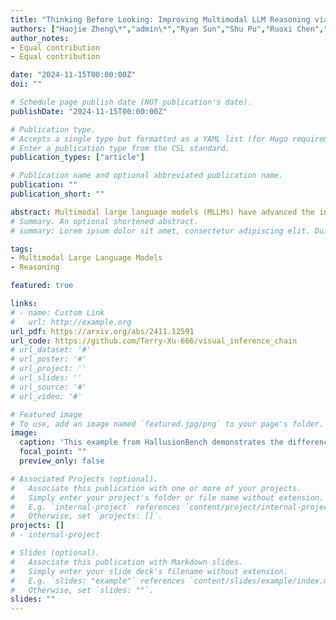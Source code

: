 ```yaml
---
title: "Thinking Before Looking: Improving Multimodal LLM Reasoning via Mitigating Visual Hallucination"
authors: ["Haojie Zheng\*","admin\*","Ryan Sun","Shu Pu","Ruoxi Chen","Lichao Sun"]
author_notes:
- Equal contribution
- Equal contribution

date: "2024-11-15T00:00:00Z"
doi: ""

# Schedule page publish date (NOT publication's date).
publishDate: "2024-11-15T00:00:00Z"

# Publication type.
# Accepts a single type but formatted as a YAML list (for Hugo requirements).
# Enter a publication type from the CSL standard.
publication_types: ["article"]

# Publication name and optional abbreviated publication name.
publication: ""
publication_short: ""

abstract: Multimodal large language models (MLLMs) have advanced the integration of visual and linguistic modalities, establishing themselves as the dominant paradigm for visual-language tasks. Current approaches like chain of thought (CoT) reasoning have augmented the cognitive capabilities of large language models (LLMs), yet their adaptation to MLLMs is hindered by heightened risks of hallucination in cross-modality comprehension. In this paper, we find that the thinking while looking paradigm in current multimodal CoT approaches--where reasoning chains are generated alongside visual input--fails to mitigate hallucinations caused by misleading images. To address these limitations, we propose the Visual Inference Chain (VIC) framework, a novel approach that constructs reasoning chains using textual context alone before introducing visual input, effectively reducing cross-modal biases and enhancing multimodal reasoning accuracy. Comprehensive evaluations demonstrate that VIC significantly improves zero-shot performance across various vision-related tasks, mitigating hallucinations while refining the reasoning capabilities of MLLMs.
# Summary. An optional shortened abstract.
# summary: Lorem ipsum dolor sit amet, consectetur adipiscing elit. Duis posuere tellus ac convallis placerat. Proin tincidunt magna sed ex sollicitudin condimentum.

tags:
- Multimodal Large Language Models
- Reasoning

featured: true

links:
# - name: Custom Link
#   url: http://example.org
url_pdf: https://arxiv.org/abs/2411.12591
url_code: https://github.com/Terry-Xu-666/visual_inference_chain
# url_dataset: '#'
# url_poster: '#'
# url_project: ''
# url_slides: ''
# url_source: '#'
# url_video: '#'

# Featured image
# To use, add an image named `featured.jpg/png` to your page's folder. 
image:
  caption: 'This example from HallusionBench demonstrates the differences between zero-shot, zero-shot CoT, and VIC. The zero-shot CoT represents the \textit{thinking while looking} approach, which tends to exhibit stereotypical reasoning patterns when processing both visual and textual inputs simultaneously. In contrast, our thinking before looking paradigm, VIC, enhances reasoning quality by decoupling the visual and textual inputs.'
  focal_point: ""
  preview_only: false

# Associated Projects (optional).
#   Associate this publication with one or more of your projects.
#   Simply enter your project's folder or file name without extension.
#   E.g. `internal-project` references `content/project/internal-project/index.md`.
#   Otherwise, set `projects: []`.
projects: []
# - internal-project

# Slides (optional).
#   Associate this publication with Markdown slides.
#   Simply enter your slide deck's filename without extension.
#   E.g. `slides: "example"` references `content/slides/example/index.md`.
#   Otherwise, set `slides: ""`.
slides: ""
---
```


<!-- This work is driven by the results in my [previous paper](/publication/conference-paper/) on LLMs.

{{% callout note %}}
Create your slides in Markdown - click the *Slides* button to check out the example.
{{% /callout %}}

Add the publication's **full text** or **supplementary notes** here. You can use rich formatting such as including [code, math, and images](https://docs.hugoblox.com/content/writing-markdown-latex/). -->
